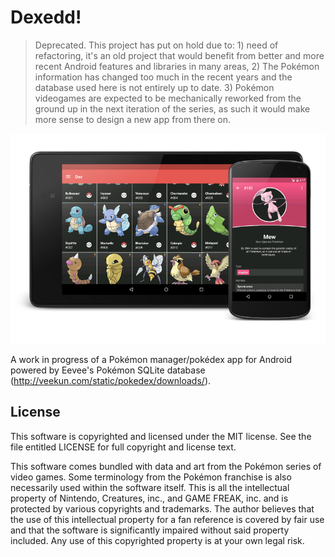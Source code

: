 # Dexedd! #

> Deprecated. This project has put on hold due to: 1) need of refactoring, it's an old project that would benefit from better and more recent Android features and libraries in many areas, 2) The Pokémon information has changed too much in the recent years and the database used here is not entirely up to date. 3) Pokémon videogames are expected to be mechanically reworked from the ground up in the next iteration of the series, as such it would make more sense to design a new app from there on.

![Dex and Mew's dex entry](https://raw.githubusercontent.com/eddnav/dexedd/master/app/src/main/assets/images/promo.png)


A work in progress of a Pokémon manager/pokédex app for Android powered by Eevee's Pokémon SQLite database (http://veekun.com/static/pokedex/downloads/).

License
-------
This software is copyrighted and licensed under the MIT license.  See the file entitled LICENSE for full copyright and license text.

This software comes bundled with data and art from the Pokémon series of video games.  Some terminology from the Pokémon franchise is also necessarily used within the software itself.  This is all the intellectual property of Nintendo, Creatures, inc., and GAME FREAK, inc. and is protected by various copyrights and trademarks.  The author believes that the use of this intellectual property for a fan reference is covered by fair use and that the software is significantly impaired without said property included.  Any use of this copyrighted property is at your own legal risk.

